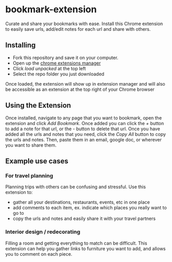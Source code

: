 # bookmark-extension

Curate and share your bookmarks with ease. Install this Chrome extension to easily save urls, add/edit notes for each url and share with others. 

## Installing
- Fork this repository and save it on your computer. 
- Open up the [chrome extensions manager](chrome://extensions/)
- Click *load unpacked* at the top left
- Select the repo folder you just downloaded

Once loaded, the extension will show up in extension manager and will also be accessible as an extension at the top right of your Chrome browser

## Using the Extension

Once installed, navigate to any page that you want to bookmark, open the extension and click *Add Bookmark*. Once added you can click the *+* button to add a note for that url, or the *-* button to delete that url. Once you have added all the urls and notes that you need, click the *Copy All* button to copy the urls and notes. Then, paste them in an email, google doc, or wherever you want to share them.

## Example use cases

### For travel planning
Planning trips with others can be confusing and stressful. Use this extension to:
- gather all your destinations, restaurants, events, etc in one place
- add comments to each item, ex. indicate which places you really want to go to
- copy the urls and notes and easily share it with your travel partners

### Interior design / redecorating
Filling a room and getting everything to match can be difficult. This extension can help you gather links to furniture you want to add, and allows you to comment on each piece.

